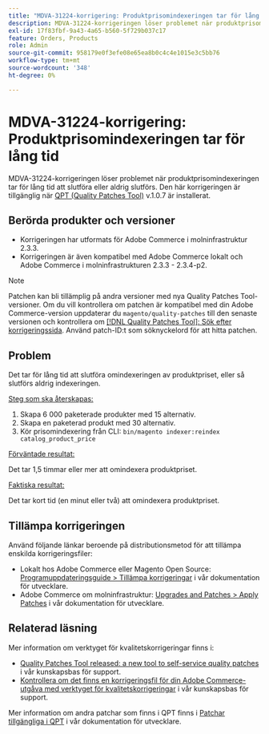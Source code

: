 ```yaml
---
title: "MDVA-31224-korrigering: Produktprisomindexeringen tar för lång tid"
description: MDVA-31224-korrigeringen löser problemet när produktprisomindexeringen tar för lång tid att slutföra eller aldrig slutförs. Den här korrigeringen är tillgänglig när [QPT-verktyget (Quality Patches Tool)](https://devdocs.magento.com/guides/v2.4/comp-mgr/patching.html#mqp) v.1.0.7 är installerat.
exl-id: 17f83fbf-9a43-4a65-b560-5f729b037c17
feature: Orders, Products
role: Admin
source-git-commit: 958179e0f3efe08e65ea8b0c4c4e1015e3c5bb76
workflow-type: tm+mt
source-wordcount: '348'
ht-degree: 0%

---
```


# MDVA-31224-korrigering: Produktprisomindexeringen tar för lång tid

MDVA-31224-korrigeringen löser problemet när produktprisomindexeringen tar för lång tid att slutföra eller aldrig slutförs. Den här korrigeringen är tillgänglig när [QPT (Quality Patches Tool)](https://devdocs.magento.com/guides/v2.4/comp-mgr/patching.html#mqp) v.1.0.7 är installerat.

## Berörda produkter och versioner

* Korrigeringen har utformats för Adobe Commerce i molninfrastruktur 2.3.3.
* Korrigeringen är även kompatibel med Adobe Commerce lokalt och Adobe Commerce i molninfrastrukturen 2.3.3 - 2.3.4-p2.

>[!NOTE]
>
>Patchen kan bli tillämplig på andra versioner med nya Quality Patches Tool-versioner. Om du vill kontrollera om patchen är kompatibel med din Adobe Commerce-version uppdaterar du `magento/quality-patches` till den senaste versionen och kontrollera om [[!DNL Quality Patches Tool]: Sök efter korrigeringssida](https://devdocs.magento.com/quality-patches/tool.html#patch-grid). Använd patch-ID:t som söknyckelord för att hitta patchen.

## Problem

Det tar för lång tid att slutföra omindexeringen av produktpriset, eller så slutförs aldrig indexeringen.

<u>Steg som ska återskapas:</u>

1. Skapa 6 000 paketerade produkter med 15 alternativ.
1. Skapa en paketerad produkt med 30 alternativ.
1. Kör prisomindexering från CLI:     `bin/magento indexer:reindex catalog_product_price`

<u>Förväntade resultat:</u>

Det tar 1,5 timmar eller mer att omindexera produktpriset.

<u>Faktiska resultat:</u>

Det tar kort tid (en minut eller två) att omindexera produktpriset.

## Tillämpa korrigeringen

Använd följande länkar beroende på distributionsmetod för att tillämpa enskilda korrigeringsfiler:

* Lokalt hos Adobe Commerce eller Magento Open Source: [Programuppdateringsguide > Tillämpa korrigeringar](https://devdocs.magento.com/guides/v2.4/comp-mgr/patching/mqp.html) i vår dokumentation för utvecklare.
* Adobe Commerce om molninfrastruktur: [Upgrades and Patches > Apply Patches](https://devdocs.magento.com/cloud/project/project-patch.html) i vår dokumentation för utvecklare.

## Relaterad läsning

Mer information om verktyget för kvalitetskorrigeringar finns i:

* [Quality Patches Tool released: a new tool to self-service quality patches](/help/announcements/adobe-commerce-announcements/magento-quality-patches-released-new-tool-to-self-serve-quality-patches.md) i vår kunskapsbas för support.
* [Kontrollera om det finns en korrigeringsfil för din Adobe Commerce-utgåva med verktyget för kvalitetskorrigeringar](/help/support-tools/patches-available-in-qpt-tool/check-patch-for-magento-issue-with-magento-quality-patches.md) i vår kunskapsbas för support.

Mer information om andra patchar som finns i QPT finns i [Patchar tillgängliga i QPT](https://devdocs.magento.com/quality-patches/tool.html#patch-grid) i vår dokumentation för utvecklare.
